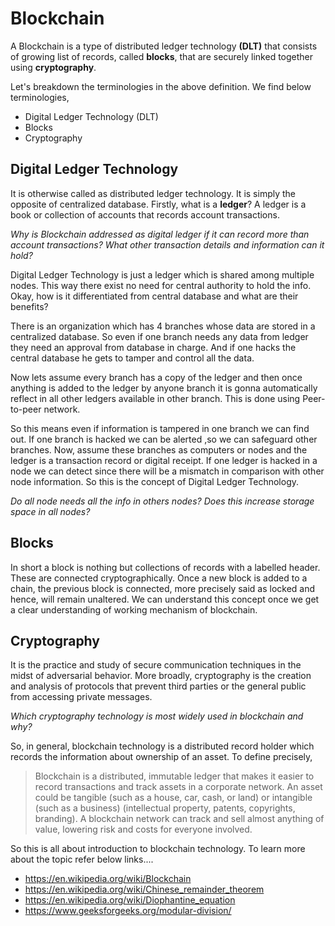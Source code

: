 # Blockchain

A Blockchain is a type of distributed ledger technology **(DLT)** that consists of growing list of records, called **blocks**, that are securely linked together using **cryptography**.

Let's breakdown the terminologies in the above definition. We find below terminologies,

- Digital Ledger Technology (DLT)
- Blocks
- Cryptography

## Digital Ledger Technology

 It is otherwise called as distributed ledger technology. It is simply the opposite of centralized database. Firstly, what is a **ledger**? A ledger is a book or collection of accounts that records account transactions.

 *Why is Blockchain addressed as digital ledger if it can record more than account transactions? What other transaction details and information can it hold?*

Digital Ledger Technology is just a ledger which is shared among multiple nodes. This way there exist no need for central authority to hold the info. Okay, how is it differentiated from central database and what are their benefits?

There is an organization which has 4 branches whose data are stored in a centralized database. So even if one branch needs any data from ledger they need an approval from database in charge. And if one hacks the central database he gets to tamper and control all the data.

Now lets assume every branch has a copy of the ledger and then once anything is added to the ledger by anyone branch it is gonna automatically reflect in all other ledgers available in other branch. This is done using Peer-to-peer network.

So this means even if information is tampered in one branch we can find out. If one branch is hacked we can be alerted ,so we can safeguard other branches. Now, assume these branches as computers or nodes and the ledger is a transaction record or digital receipt. If one ledger is hacked in a node we can detect since there will be a mismatch in comparison with other node information. So this is the concept of Digital Ledger Technology.

*Do all node needs all the info in others nodes? Does this increase storage space in all nodes?*

## Blocks

In short a block is nothing but collections of records with a labelled header. These are connected cryptographically. Once a new block is added to a chain, the previous block is connected, more precisely said as locked and hence, will remain unaltered. We can understand this concept once we get a clear understanding of working mechanism of blockchain.

## Cryptography

It is the practice and study of secure communication techniques in the midst of adversarial behavior. More broadly, cryptography is the creation and analysis of protocols that prevent third parties or the general public from accessing private messages.

*Which cryptography technology is most widely used in blockchain and why?*

So, in general, blockchain technology is a distributed record holder which records the information about ownership of an asset. To define precisely,
> Blockchain is a distributed, immutable ledger that makes it easier to record transactions and track assets in a corporate network.
An asset could be tangible (such as a house, car, cash, or land) or intangible (such as a business) (intellectual property, patents, copyrights, branding). A blockchain network can track and sell almost anything of value, lowering risk and costs for everyone involved.

So this is all about introduction to blockchain technology. To learn more about the topic refer below links....
* <https://en.wikipedia.org/wiki/Blockchain>
* <https://en.wikipedia.org/wiki/Chinese_remainder_theorem>
* <https://en.wikipedia.org/wiki/Diophantine_equation>
* <https://www.geeksforgeeks.org/modular-division/>
